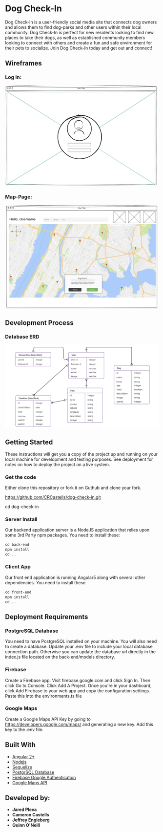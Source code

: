 # Dog Check-In

Dog Check-In is a user-friendly social media site that connects dog owners and allows them to find dog-parks and other users within their local community. Dog Check-In is perfect for new residents looking to find new places to take their dogs, as well as established community members looking to connect with others and create a fun and safe environment for their pets to socialize. Join Dog Check-In today and get out and connect!


## Wireframes

### Log In:
![log in image](front-end/src/assets/logInPage.png "Log-In Page")

### Map-Page: 
![alt text](front-end/src/assets/Map-page.png "Log-In Page")

## Development Process

### Database ERD
![alt text](front-end/src/assets/DBerd.png "Db ERD")


## Getting Started

These instructions will get you a copy of the project up and running on your local machine for development and testing purposes. See deployment for notes on how to deploy the project on a live system.

### Get the code

Either clone this repository or fork it on Guthub and clone your fork.

https://github.com/CRCastells/dog-check-in.git

cd dog-check-in


### Server Install

Our backend application server is a NodeJS application that relies upon some 3rd Party npm packages. You need to install these:

```
cd back-end
npm install
cd ..

```

### Client App

Our front end application is running Angular5 along with several other dependencies.  You need to install these.

```
cd front-end
npm install
cd ..

```

## Deployment Requirements

### PostgreSQL Database

You need to have PostgreSQL installed on your machine.
You will also need to create a database.
Update your .env file to include your local database connection path.  Otherwise you can update the database url directly in the index.js file located on the back-end/models directory.

### Firebase

Create a Firebase app. Visit firebase.google.com and click Sign In. Then click Go to Console.
Click Add A Project.
Once you're in your dashboard, click Add Firebase to your web app and copy the configuration settings.
Paste this into the environments.ts file 

### Google Maps

Create a Google Maps API Key by going to https://developers.google.com/maps/ and generating a new key.
Add this key to the .env file.

## Built With

* [Angular 2+](https://angular.io/) 
* [Nodejs](https://nodejs.org/en/) 
* [Sequelize](http://docs.sequelizejs.com/)
* [PostgrSQL Database](https://www.postgresql.org/docs/)
* [Firebase Google Authentication](https://firebase.google.com/)
* [Google Maps API](https://developers.google.com/maps/)

## Developed by:

* **Jared Pleva** 
* **Cameron Castells** 
* **Jeffrey Engleberg** 
* **Quinn O'Neill** 



